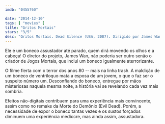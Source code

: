 ```yaml
---
imdb: "0455760"

date: "2014-12-10"
tags: [ "movies" ]
title: "Gritos Mortais"
stars: "3/5"
desc: "Gritos Mortais. Dead Silence (USA, 2007). Dirigido por James Wan. Escrito por Leigh Whannell, James Wan, Leigh Whannell. Com Ryan Kwanten, Amber Valletta, Donnie Wahlberg, Michael Fairman, Joan Heney, Bob Gunton, Laura Regan, Dmitry Chepovetsky, Judith Roberts."
---
```

Ele é um boneco assustador até parado, quem dirá movendo os olhos e a cabeça! O diretor do projeto, James Wan, não poderia ser outro senão o criador de Jogos Mortais, que inclui um boneco igualmente aterrorizante.

O filme flerta com o terror dos anos 80 -- mais na linha trash. A maldição de um boneco de ventríloquo mata a esposa de um jovem, o que o faz ser o suspeito número um. Desconfiando do boneco, entregue por mãos misteriosas naquela mesma noite, a história vai se revelando cada vez mais sombria.

Efeitos não-digitais contribuem para uma experiência mais convincente, assim como no remake da Morte do Demônio (Evil Dead). Porém, a necessidade de expor o boneco tantas vezes e os sustos forçados diminuem uma experiência medíocre, mas ainda assim, assustadora.
